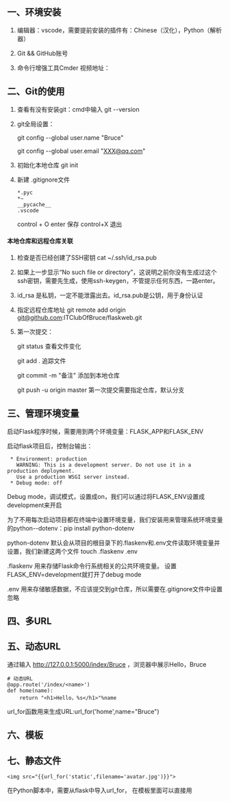 ## 一、环境安装

1. 编辑器：vscode，需要提前安装的插件有：Chinese（汉化），Python（解析器）

2. Git && GitHub账号

3. 命令行增强工具Cmder  视频地址：


## 二、Git的使用

1. 查看有没有安装git：cmd中输入 git --version

2. git全局设置：

   git config --global user.name "Bruce"  

   git config --global user.email "XXX@qq.com"

3. 初始化本地仓库 git init

4. 新建 .gitignore文件 

   ```
   *.pyc
   *~
   __pycache__
   .vscode
   ```

   control + O   enter  保存    control+X 退出

#### 本地仓库和远程仓库关联

1. 检查是否已经创建了SSH密钥  cat ~/.ssh/id_rsa.pub 

2. 如果上一步显示“No such file or directory”，这说明之前你没有生成过这个ssh密钥，需要先生成，使用ssh-keygen，不管提示任何东西，一路enter。

3. id_rsa 是私钥，一定不能泄露出去。id_rsa.pub是公钥，用于身份认证

4. 指定远程仓库地址  git remote add origin git@github.com:ITClubOfBruce/flaskweb.git

5. 第一次提交：

   git status  查看文件变化

   git add .   追踪文件

   git commit -m "备注"   添加到本地仓库

   git push -u origin master  第一次提交需要指定仓库，默认分支



## 三、管理环境变量

启动Flask程序时候，需要用到两个环境变量：FLASK_APP和FLASK_ENV

启动flask项目后，控制台输出：

```
 * Environment: production
   WARNING: This is a development server. Do not use it in a production deployment.
   Use a production WSGI server instead.
 * Debug mode: off
```



  Debug mode，调试模式，设置成on，我们可以通过将FLASK_ENV设置成development来开启 

  为了不用每次启动项目都在终端中设置环境变量，我们安装用来管理系统环境变量的python--dotenv：pip install python-dotenv

  python-dotenv 默认会从项目的根目录下的.flaskenv和.env文件读取环境变量并设置，我们新建这两个文件  touch .flaskenv  .env

.flaskenv 用来存储Flask命令行系统相关的公共环境变量。 设置 FLASK_ENV=development就打开了debug mode

.env 用来存储敏感数据，不应该提交到git仓库，所以需要在.gitignore文件中设置忽略

## 四、多URL

## 五、动态URL

通过输入 http://127.0.0.1:5000/index/Bruce  ，浏览器中展示Hello，Bruce

```
# 动态URL
@app.route('/index/<name>')
def home(name):
    return "<h1>Hello，%s</h1>"%name
```

url_for函数用来生成URL:url_for('home',name="Bruce")



## 六、模板

## 七、静态文件

`<img src="{{url_for('static',filename='avatar.jpg')}}">`

在Python脚本中，需要从flask中导入url_for， 在模板里面可以直接用











